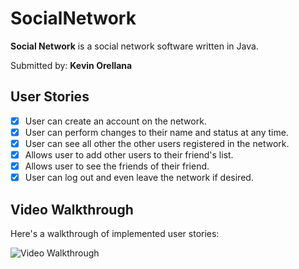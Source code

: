# SocialNetwork

**Social Network** is a social network software written in Java.

Submitted by: **Kevin Orellana**

## User Stories

* [x] User can create an account on the network.
* [x] User can perform changes to their name and status at any time. 
* [x] User can  see all other the other users registered in the network.
* [x] Allows user to add other users to their friend's list.
* [x] Allows user to see the friends of their friend. 
* [x] User can log out and even leave the network if desired. 

## Video Walkthrough

Here's a walkthrough of implemented user stories:

<img src = 'https://share.getcloudapp.com/WnuNlXL6.gif' title = 'Video Walktrhough' width = '' alt='Video Walkthrough' />



